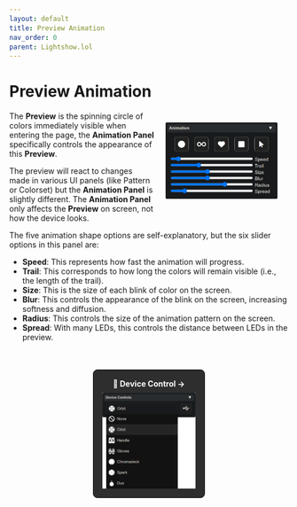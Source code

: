 ```yaml
---
layout: default
title: Preview Animation
nav_order: 0
parent: Lightshow.lol
---
```


<style>
  .panel-grid {
    display: grid;
    grid-template-columns: repeat(auto-fit, minmax(200px, 1fr));
    gap: 16px;
    margin: 0 auto;
    margin-top: 50px;
    max-width: 40%;
  }

  .panel-link {
    background-color: #2e2e2e;
    border-radius: 8px;
    text-decoration: none;
    color: #ffffff;
    padding: 16px;
    display: flex;
    flex-direction: column;
    align-items: center;
    transition: transform 0.2s;
    border: 1px solid #080808;
  }

  .panel-link:hover {
    transform: scale(1.02);
  }

  .panel-title {
    margin-bottom: 8px;
    font-weight: bold;
  }

  .panel-img {
    max-width: 100%;
  }
</style>

# Preview Animation

<div style="float: right; margin: 20px; max-width: 40%">
  <img src="assets/images/lightshow-lol-animation.png">
</div>

The **Preview** is the spinning circle of colors immediately visible when entering the page, the **Animation Panel** specifically controls the appearance of this **Preview**.

The preview will react to changes made in various UI panels (like Pattern or Colorset) but the **Animation Panel** is slightly different. The **Animation Panel** only affects the **Preview** on screen, not how the device looks.

The five animation shape options are self-explanatory, but the six slider options in this panel are:

- **Speed**: This represents how fast the animation will progress.
- **Trail**: This corresponds to how long the colors will remain visible (i.e., the length of the trail).
- **Size**: This is the size of each blink of color on the screen.
- **Blur**: This controls the appearance of the blink on the screen, increasing softness and diffusion.
- **Radius**: This controls the size of the animation pattern on the screen.
- **Spread**: With many LEDs, this controls the distance between LEDs in the preview.

<div class="panel-grid">
  <a href="lightshow_lol_device_controls.html" class="panel-link">
    <span class="panel-title">🔗 Device Control →</span>
    <img src="assets/images/lightshow-lol-device.png" class="panel-img">
  </a>
</div>